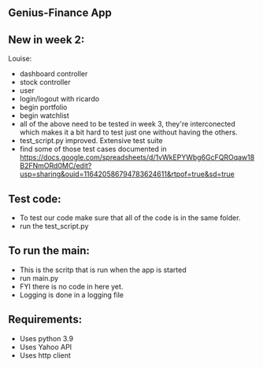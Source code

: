 ## Genius-Finance App

## New in week 2:
Louise:
+ dashboard controller
+ stock controller
+ user
+ login/logout with ricardo
+ begin portfolio
+ begin watchlist
+ all of the above need to be tested in week 3, they're interconected which makes it a bit hard to test just one without having the others.
+ test_script.py improved. Extensive test suite
+ find some of those test cases documented in https://docs.google.com/spreadsheets/d/1vWkEPYWbg6GcFQROqaw18B2FNmORd0MC/edit?usp=sharing&ouid=116420586794783624611&rtpof=true&sd=true


## Test code: 
+ To test our code make sure that all of the code is in the same folder. 
+ run the test_script.py

## To run the main:
+ This is the scritp that is run when the app is started 
+ run main.py
+ FYI there is no code in here yet.
+ Logging is done in a logging file

## Requirements:
+ Uses python 3.9
+ Uses Yahoo API
+ Uses http client
